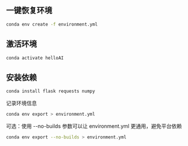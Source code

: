 ## 一键恢复环境

```zsh
conda env create -f environment.yml
```

## 激活环境

```zsh
conda activate helloAI
```

## 安装依赖

```zsh
conda install flask requests numpy
```

记录环境信息

```zsh
conda env export > environment.yml
```

可选：使用 --no-builds 参数可以让 environment.yml 更通用，避免平台依赖

```zsh
conda env export --no-builds > environment.yml
```